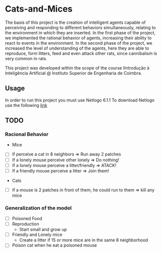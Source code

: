 # Cats-and-Mices
The basis of this project is the creation of intelligent agents capable of perceiving and responding to different behaviors simultaneously, relating to the environment in which they are inserted.
In the first phase of the project, we implemented the rational behavior of agents, increasing their ability to react to events in the environment.
In the second phase of the project, we increased the level of understanding of the agents, here they are able to reproduce, form litters, feed and even attack other rats, since cannibalism is very common in rats.

This project was developed within the scope of the course IIntrodução à Inteligência Artificial @ Instituto Superior de Engenharia de Coimbra.

## Usage
In order to run this project you must use Netlogo 6.1.1
To download Netlogo use the following [link](https://ccl.northwestern.edu/netlogo/)

## TODO
### Racional Behavior
* Mice
- [ ] If perceive a cat in 8 neighbors => Run away 2 patches
- [ ] If a lonely mouse perceive other lonely => Do nothing!
- [ ] If a lonely mouse perceive a litter/friendly => ATACK!
- [ ] If a friendly mouse perceive a litter => Join them!

* Cats
- [ ] If a mouse is 2 patches in front of them, he could run to them => kill any mice

### Generalization of the model
- [ ] Poisoned Food
- [ ] Reproduction
    - Start small and grow up
- [ ] Friendly and Lonely mice
    - Create a litter if 15 or more mice are in the same 8 neighborhood
- [ ] Poison cat when he eat a poisoned mouse
